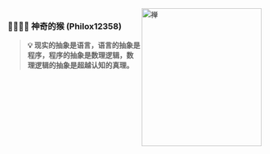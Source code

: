 <img align="right" src="https://github.com/blinkfox/blinkfox/blob/master/zen-logo.png" alt="禅" width="238px" height="275px" />

### 🙈🙉🙊🐵 神奇的猴 (Philox12358)

> **💡 现实的抽象是语言，语言的抽象是程序，程序的抽象是数理逻辑，数理逻辑的抽象是超越认知的真理。**


